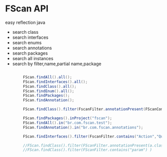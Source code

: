 # FScan API

easy reflection java 

- search class
- search interfaces
- search enums
- search annotations 
- search packages
- search all instances
- search by filter,name,partial name,package


```java

        FScan.findAll().all(); 
        FScan.findInterfaces().all();
        FScan.findClass().all();
        FScan.findEnum().all();
        FScan.findPackages();
        FScan.findAnnotation();

        FScan.findClass().filter(FscanFilter.annotationPresent(FScanComponent.class)).all();

        FScan.findPackages().inProject("fscan");
        FScan.findAll().in("br.com.fscan.test");
        FScan.findAnnotation().in("br.com.fscan.annotations");

        FScan.findInterfaces().filter(FscanFilter.contains("Action","Query")).in("br.com.fscan");

        //FScan.findClass().filter(FScanFilter.annotationPresent(a.class,b.class ...) )
        //FScan.findClass().filter(FScanFilter.contains("param") )

```
